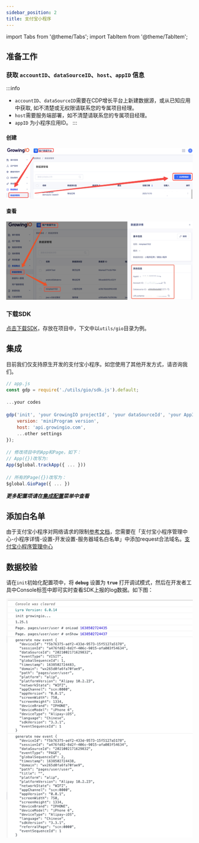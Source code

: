```yaml
---
sidebar_position: 2
title: 支付宝小程序
---
```


import Tabs from '@theme/Tabs';
import TabItem from '@theme/TabItem';

## 准备工作
### 获取 `accountID`、`dataSourceID`、`host`、`appID` 信息

:::info
- `accountID`、`dataSourceID`需要在CDP增长平台上新建数据源，或从已知应用中获取, 如不清楚或无权限请联系您的专属项目经理。
- `host`需要服务端部署，如不清楚请联系您的专属项目经理。
- `appID` 为小程序应用ID。
:::
#### 创建
![新建数据源](/img/createapplication.png)
#### 查看
![查看数据源](/img/miniprogram/dataSourceInfo.png)

### 下载SDK
<a href="https://assets.giocdn.com/sdk/cdp/3.0/gio-alip.js" download="https://assets.giocdn.com/sdk/cdp/3.0/gio-alip.js">点击下载SDK</a>，存放在项目中，下文中以`utils/gio`目录为例。

## 集成

目前我们仅支持原生开发的支付宝小程序。如您使用了其他开发方式，请咨询我们。

```js
// app.js
const gdp = require('./utils/gio/sdk.js').default;

...your codes

gdp('init', 'your GrowingIO projectId', 'your dataSourceId', 'your AppId', {
    version: 'miniProgram version',
    host: 'api.growingio.com',
    ...other settings
});

// 修改项目中的App和Page，如下：
// App({})改写为:
App($global.trackApp({ ... }))

// 所有的Page({})改写为：
$global.GioPage({ ... })
```

***更多配置项请在[集成配置](/docs/miniprogram/initSettings)菜单中查看***

## 添加白名单

由于支付宝小程序对网络请求的限制[参考文档](https://opendocs.alipay.com/mini/008gq6)，您需要在「支付宝小程序管理中心-小程序详情-设置-开发设置-服务器域名白名单」中添加request合法域名。[支付宝小程序管理中心](https://open.alipay.com/mini/dev/list)

## 数据校验

请在`init`初始化配置项中，将 **`debug`** 设置为 **`true`** 打开调试模式，然后在开发者工具中Console标签中即可实时查看SDK上报的log数据。如下图：

![debugLog](/img/miniprogram/3.0_my_debug.png)
